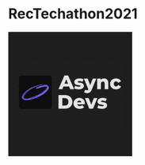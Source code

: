 # RecTechathon2021
<img src="https://github.com/sri1711/RecTechathon2021/blob/master/logo_main_1_1.png" alt="Your image title" width="250"/>
